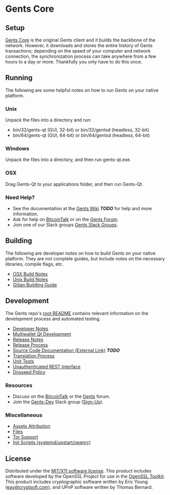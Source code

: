 Gents Core
=====================

Setup
---------------------
[Gents Core](http://gents.org/wallet) is the original Gents client and it builds the backbone of the network. However, it downloads and stores the entire history of Gents transactions; depending on the speed of your computer and network connection, the synchronization process can take anywhere from a few hours to a day or more. Thankfully you only have to do this once.

Running
---------------------
The following are some helpful notes on how to run Gents on your native platform.

### Unix

Unpack the files into a directory and run:

- bin/32/gents-qt (GUI, 32-bit) or bin/32/gentsd (headless, 32-bit)
- bin/64/gents-qt (GUI, 64-bit) or bin/64/gentsd (headless, 64-bit)

### Windows

Unpack the files into a directory, and then run gents-qt.exe.

### OSX

Drag Gents-Qt to your applications folder, and then run Gents-Qt.

### Need Help?

* See the documentation at the [Gents Wiki](https://en.bitcoin.it/wiki/Main_Page) ***TODO***
for help and more information.
* Ask for help on [BitcoinTalk](https://bitcointalk.org/index.php?topic=1262920.0) or on the [Gents Forum](http://forum.gents.org/).
* Join one of our Slack groups [Gents Slack Groups](https://gents.org/slack-logins/).

Building
---------------------
The following are developer notes on how to build Gents on your native platform. They are not complete guides, but include notes on the necessary libraries, compile flags, etc.

- [OSX Build Notes](build-osx.md)
- [Unix Build Notes](build-unix.md)
- [Gitian Building Guide](gitian-building.md)

Development
---------------------
The Gents repo's [root README](https://github.com/gentsproject/Gents/blob/master/README.md) contains relevant information on the development process and automated testing.

- [Developer Notes](developer-notes.md)
- [Multiwallet Qt Development](multiwallet-qt.md)
- [Release Notes](release-notes.md)
- [Release Process](release-process.md)
- [Source Code Documentation (External Link)](https://dev.visucore.com/bitcoin/doxygen/) ***TODO***
- [Translation Process](translation_process.md)
- [Unit Tests](unit-tests.md)
- [Unauthenticated REST Interface](REST-interface.md)
- [Dnsseed Policy](dnsseed-policy.md)

### Resources

* Discuss on the [BitcoinTalk](https://bitcointalk.org/index.php?topic=1262920.0) or the [Gents](http://forum.gents.org/) forum.
* Join the [Gents-Dev](https://gents-dev.slack.com/) Slack group ([Sign-Up](https://gents-dev.herokuapp.com/)).

### Miscellaneous
- [Assets Attribution](assets-attribution.md)
- [Files](files.md)
- [Tor Support](tor.md)
- [Init Scripts (systemd/upstart/openrc)](init.md)

License
---------------------
Distributed under the [MIT/X11 software license](http://www.opensource.org/licenses/mit-license.php).
This product includes software developed by the OpenSSL Project for use in the [OpenSSL Toolkit](https://www.openssl.org/). This product includes
cryptographic software written by Eric Young ([eay@cryptsoft.com](mailto:eay@cryptsoft.com)), and UPnP software written by Thomas Bernard.
